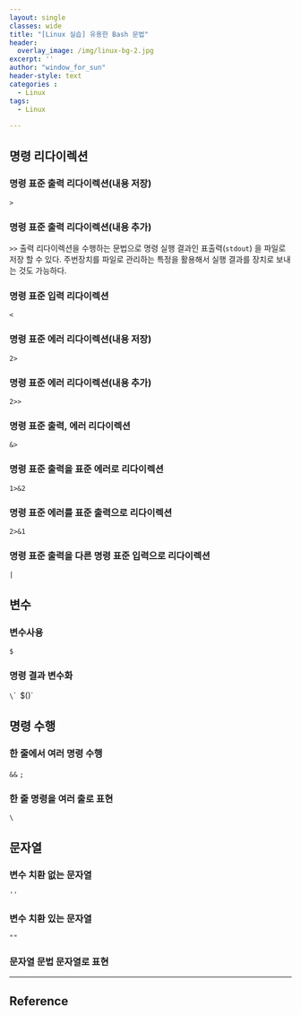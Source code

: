 ```yaml
--- 
layout: single
classes: wide
title: "[Linux 실습] 유용한 Bash 문법"
header:
  overlay_image: /img/linux-bg-2.jpg
excerpt: ''
author: "window_for_sun"
header-style: text
categories :
  - Linux
tags:
  - Linux
  
---  
```


## 명령 리다이렉션

### 명령 표준 출력 리다이렉션(내용 저장)
`>`

### 명령 표준 출력 리다이렉션(내용 추가)
`>>`
출력 리다이렉션을 수행하는 문법으로 명령 실행 결과인 표출력(`stdout`) 을 파일로 저장 할 수 있다. 
주번장치를 파일로 관리하는 특정을 활용해서 실행 결과를 장치로 보내는 것도 가능하다. 

### 명령 표준 입력 리다이렉션
`<`

### 명령 표준 에러 리다이렉션(내용 저장)
`2>`

### 명령 표준 에러 리다이렉션(내용 추가)
`2>>`

### 명령 표준 출력, 에러 리다이렉션
`&>`

### 명령 표준 출력을 표준 에러로 리다이렉션
`1>&2`

### 명령 표준 에러를 표준 출력으로 리다이렉션
`2>&1`

### 명령 표준 출력을 다른 명령 표준 입력으로 리다이렉션
`|`


## 변수
### 변수사용
`$`

### 명령 결과 변수화
`\`\``
`$()`

## 명령 수행
### 한 줄에서 여러 명령 수행
`&&`
`;`

### 한 줄 명령을 여러 출로 표현
`\`


## 문자열
### 변수 치환 없는 문자열
`''`

### 변수 치환 있는 문자열
`""`

### 문자열 문법 문자열로 표현












































---
## Reference
 
	